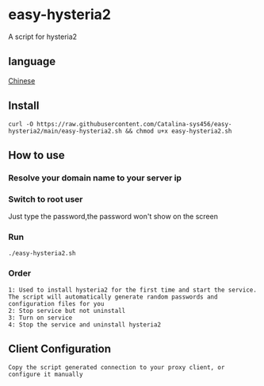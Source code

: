 # easy-hysteria2

 A script for hysteria2

## language

 [Chinese](README_zh.md)

## Install

    curl -O https://raw.githubusercontent.com/Catalina-sys456/easy-hysteria2/main/easy-hysteria2.sh && chmod u+x easy-hysteria2.sh

## How to use

### Resolve your domain name to your server ip

### Switch to root user
Just type the password,the password won't show on the screen

### Run
    ./easy-hysteria2.sh

### Order
    1: Used to install hysteria2 for the first time and start the service. The script will automatically generate random passwords and configuration files for you
    2: Stop service but not uninstall
    3: Turn on service
    4: Stop the service and uninstall hysteria2

## Client Configuration
    Copy the script generated connection to your proxy client, or configure it manually
